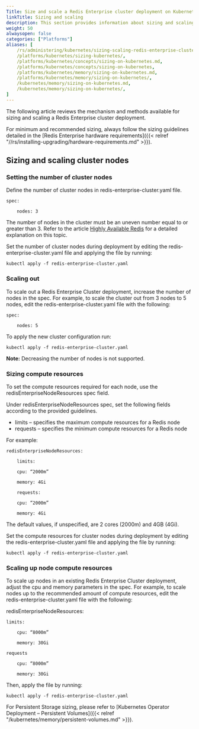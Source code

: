 ```yaml
---
Title: Size and scale a Redis Enterprise cluster deployment on Kubernetes
linkTitle: Sizing and scaling
description: This section provides information about sizing and scaling Redis Enterprise in a Kubernetes deployment.
weight: 50
alwaysopen: false
categories: ["Platforms"]
aliases: [
    /rs/administering/kubernetes/sizing-scaling-redis-enterprise-cluster-kubernetes-deployment/,
    /platforms/kubernetes/sizing-kubernetes/,
    /platforms/kubernetes/concepts/sizing-on-kubernetes.md,
    /platforms/kubernetes/concepts/sizing-on-kubernetes,
    /platforms/kubernetes/memory/sizing-on-kubernetes.md,
    /platforms/kubernetes/memory/sizing-on-kubernetes/,
    /kubernetes/memory/sizing-on-kubernetes.md,
    /kubernetes/memory/sizing-on-kubernetes/,
] 
---
```

The following article reviews the mechanism and methods available for sizing
and scaling a Redis Enterprise cluster deployment.

For minimum and recommended sizing, always follow the sizing guidelines
detailed in the [Redis Enterprise hardware requirements]({{< relref
"//rs/installing-upgrading/hardware-requirements.md" >}}).

## Sizing and scaling cluster nodes

### Setting the number of cluster nodes

Define the number of cluster nodes in redis-enterprise-cluster.yaml file.

    spec:

        nodes: 3

The number of nodes in the cluster must be an uneven number
equal to or greater than 3. Refer to the article [Highly Available Redis](https://redislabs.com/redis-enterprise/technology/highly-available-redis/)
for a detailed explanation on this topic.

Set the number of cluster nodes during deployment
by editing the redis-enterprise-cluster.yaml file and
applying the file by running:

    kubectl apply -f redis-enterprise-cluster.yaml

### Scaling out

To scale out a Redis Enterprise Cluster deployment, increase the number of nodes
in the spec. For example, to scale the cluster out from 3 nodes to 5 nodes,
edit the redis-enterprise-cluster.yaml file with the following:

    spec:

        nodes: 5

To apply the new cluster configuration run:

    kubectl apply -f redis-enterprise-cluster.yaml

**Note:** Decreasing the number of nodes is not supported.


### Sizing compute resources

To set the compute resources required for each node,
use the redisEnterpriseNodeResources spec field.

Under redisEnterpriseNodeResources spec, set the following fields
according to the provided guidelines.

- limits – specifies the maximum compute resources for a Redis node
- requests – specifies the minimum compute resources for a Redis node

For example:

    redisEnterpriseNodeResources:

        limits:

        cpu: “2000m”

        memory: 4Gi

        requests:

        cpu: “2000m”

        memory: 4Gi

The default values, if unspecified, are 2 cores (2000m) and 4GB (4Gi).

Set the compute resources for cluster nodes during deployment
by editing the redis-enterprise-cluster.yaml file and
applying the file by running:

    kubectl apply -f redis-enterprise-cluster.yaml

### Scaling up node compute resources

To scale up nodes in an existing Redis Enterprise Cluster deployment,
adjust the cpu and memory parameters in the spec. For example,
to scale nodes up to the recommended amount of compute resources,
edit the redis-enterprise-cluster.yaml file with the following:

redisEnterpriseNodeResources:

    limits:

        cpu: “8000m”

        memory: 30Gi

    requests

        cpu: “8000m”

        memory: 30Gi

Then, apply the file by running:

    kubectl apply -f redis-enterprise-cluster.yaml

For Persistent Storage sizing, please refer to [Kubernetes Operator Deployment – Persistent Volumes]({{< relref "/kubernetes/memory/persistent-volumes.md" >}}).

